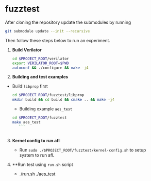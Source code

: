# fuzztest
After cloning the repository update the submodules by running
```bash
git submodule update --init --recursive
```
Then follow these steps below to run an experiment.

1. **Build Verilator**
   ```bash
   cd $PROJECT_ROOT/verilator
   export VERILATOR_ROOT=$PWD
   autoconf && ./configure && make -j4
   ```

2. **Building and test examples**    
      
- Build `libprop` first

	```bash
	cd $PROJECT_ROOT/fuzztest/libprop
	mkdir build && cd build && cmake .. && make -j4
	```
	- Building example `aes_test`

	```bash
	cd $PROJECT_ROOT/fuzztest
	make aes_test
	   ```
	   
3. **Kernel config to run afl**    
	- Run `sudo ./$PROJECT_ROOT/fuzztest/kernel-config.sh` to setup system to run afl.

4. **Run test using `run.sh` script
	- ./run.sh ./aes_test <test-timeout>
 

